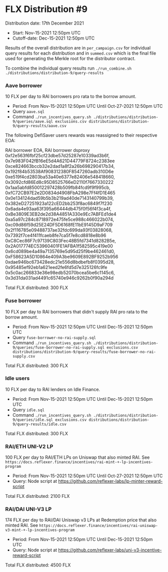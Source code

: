 # FLX Distribution #9

Distribution date: 17th December 2021

- Start: Nov-15-2021 12:50pm UTC
- Cutoff-date: Dec-15-2021 12:50pm UTC

Results of the overall distribution are in `per_campaign.csv` for individual query results for each distribution and in `summed.csv` which is the final file used for generating the Merkle root for the distributor contract.

To combine the individual query results run `./run_combine.sh ./distributions/distribution-9/query-results`

### Aave borrower

10 FLX per day to RAI borrowers pro rata to the borrow amount.

- Period: From Nov-15-2021 12:50pm UTC Until Oct-27-2021 12:50pm UTC
- Query `aave.sql`
- Command `./run_incentives_query.sh ./distributions/distribution-9/queries/aave.sql exclusions.csv distributions/distribution-9/query-results/aave.csv`

The following DefiSaver users rewards was reassigned to their respective EOA:

RAI borrower EOA, RAI borrower dsproxy
0xf2e563f6fbf25cf23dbe57d25287e10339ad3b6f, 0x7e983F042fB16eE5d4A621D44779F8724c2383ee
0xce824663bccb32e2dad1a8f2a26b698290417b34, 0x192f84b53538Af908312380F8547260adb310D6e
0xe519f4cd2803ba53a40e6377e82406e548418660, 0x3092cfd86Ed8c95D8525766eD2110f7667330222
0x1aa5abfd850012297428b509fb84fcd9f9f995cb, 0xfC72CB97E2e2D0834d4908FbA298e7Ff4fD1E465
0x0e134124dad59b5b3b219ad40de7143140799b39, 0x382eD27251923a122cED2bb253f8ac6849f7f230
0x6ada4e93aa63f395a66444db475f0f56f4f3ca4f, 0xBe3809E3EB2de2d38A4851A330e9Ec7ABFEd1de4
0xa5a97c284c8718972e475fe5ce988c466022b074, 0xc09d86f59d25E24DF5D6168fE11bE9145D9aF709
0x2f116785e09488737ae32fdc699da93f03828068, 0x7392f7ce4f411fcaeb8fe7ca5f7e8cd8818e8b96
0xC8Cec86F7c97139C803Fec48B5fd7341d8282B5e, 0x2A017774EC53960401FE1AFBA1f582595c419e00
0x6cd089be4a49a7135769e5d95d25f9be462461d0, 0xF58623A5D10864e409A3be9609E892BF9252b956
0xdae946bc673428edc21e556d8bdbefb8f0395d28, 0x95485ef92eb1a621eed2fe6fd5d7e325126fc9fe
0x5c0ac266833e36e98edb52070bcea5be6c1145c6, 0x3d31da031ad4491c65740e946c9262b0f90a294d

Total FLX distributed: 300 FLX

### Fuse borrower

10 FLX per day to RAI borrowers that didn't supply RAI pro rata to the borrow amount.

- Period: From Nov-15-2021 12:50pm UTC Until Dec-15-2021 12:50pm UTC
- Query `fuse-borrower-no-rai-supply.sql`
- Command `./run_incentives_query.sh ./distributions/distribution-9/queries/fuse-borrower-no-rai-supply.sql exclusions.csv distributions/distribution-9/query-results/fuse-borrower-no-rai-supply.csv`

Total FLX distributed: 300 FLX

### Idle users

10 FLX per day to RAI lenders on Idle Finance.

- Period: From Nov-15-2021 12:50pm UTC Until Dec-15-2021 12:50pm UTC
- Query `idle.sql`
- Command `./run_incentives_query.sh ./distributions/distribution-9/queries/idle.sql exclusions.csv distributions/distribution-9/query-results/idle.csv`

Total FLX distributed: 300 FLX

### RAI/ETH UNI-V2 LP

100 FLX per day to RAI/ETH LPs on Uniswap that also minted RAI. See `https://docs.reflexer.finance/incentives/rai-mint-+-lp-incentives-program`

- Period: From Nov-15-2021 12:50pm UTC Until Oct-27-2021 12:50pm UTC
- Query: Node script at https://github.com/reflexer-labs/lp-minter-reward-script

Total FLX distributed: 2100 FLX

### RAI/DAI UNI-V3 LP

174 FLX per day to RAI/DAI Uniswap v3 LPs at Redemption price that also minted RAI. See `https://docs.reflexer.finance/incentives/rai-uniswap-v3-mint-+-lp-incentives-program`

- Period: From Nov-15-2021 12:50pm UTC Until Dec-15-2021 12:50pm UTC
- Query: Node script at https://github.com/reflexer-labs/uni-v3-incentive-reward-script

Total FLX distributed: 4500 FLX
